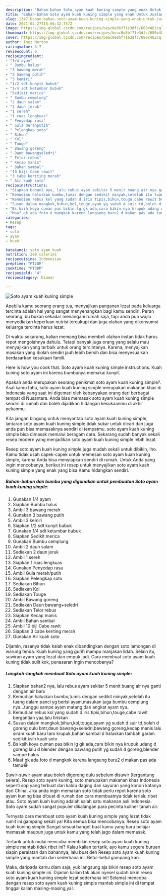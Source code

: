 ```yaml
---
description: "Bahan-bahan Soto ayam kuah kuning simple yang enak Untuk Jualan"
title: "Bahan-bahan Soto ayam kuah kuning simple yang enak Untuk Jualan"
slug: 1347-bahan-bahan-soto-ayam-kuah-kuning-simple-yang-enak-untuk-jualan
date: 2021-04-27T15:56:32.757Z
image: https://img-global.cpcdn.com/recipes/beac0e8bf71e3dfc/680x482cq70/soto-ayam-kuah-kuning-simple-foto-resep-utama.jpg
thumbnail: https://img-global.cpcdn.com/recipes/beac0e8bf71e3dfc/680x482cq70/soto-ayam-kuah-kuning-simple-foto-resep-utama.jpg
cover: https://img-global.cpcdn.com/recipes/beac0e8bf71e3dfc/680x482cq70/soto-ayam-kuah-kuning-simple-foto-resep-utama.jpg
author: Inez Norton
ratingvalue: 3.7
reviewcount: 6
recipeingredient:
- "1/4 ayam"
- " Bumbu halus"
- "3 bawang merah"
- "3 bawang putih"
- "3 kemiri"
- "1/2 sdt kunyit bubuk"
- "1/4 sdt ketumbar bubuk"
- "Sedikit merica"
- " Bumbu cemplung"
- "2 daun salam"
- "2 daun jeruk"
- "1 sereh"
- "1 ruas lengkuas"
- " Penyedap rasa"
- " Gula merahputih"
- " Pelengkap soto"
- " Bihun"
- " Kol"
- " Touge"
- " Bawang goreng"
- " Daun bawangseledri"
- " Telor rebus"
- " Kecap manis"
- " Bahan sambal"
- "10 biji Cabe rawit"
- "3 cabe keriting merah"
- " Air kuah soto"
recipeinstructions:
- "Siapkan bahan2 nya, lalu rebus ayam sekitar 5 menit buang air nya ganti dengan air baru"
- "Kemudian haluskan bumbu,tumis dengan sedikit minyak,setelah itu tuang dalam panci yg berisi ayam,masukan juga bumbu cemplung nya...tunggu sampe ayam matang dan angkat ayam nya.."
- "Kemudian rebus kol yang sudah d iris tipis,bihun,touge,cabe rawit bergantian yaa,lalu tiriskan"
- "Susun dalam mangkok,bihun,kol,touge,ayam yg sudah d suir td,boleh d goreng dulu bntr,daun bawang+seledri,bawang goreng,kecap manis lalu siram kuah baru taro krupuk,bahan sambal d haluskan tambah garam sedikit,ksih kuah soto"
- "Bs ksih koya cuman pas bikin lg gk ada,cara bikin nya krupuk udang d goreng lalu d blender dengan bawang putih yg sudah d goreng,blender sampe halus"
- "Maaf gk ada foto d mangkok karena langsung buru2 d makan pas ada tamu😁"
categories:
- Resep
tags:
- soto
- ayam
- kuah

katakunci: soto ayam kuah 
nutrition: 208 calories
recipecuisine: Indonesian
preptime: "PT20M"
cooktime: "PT38M"
recipeyield: "4"
recipecategory: Dinner

---
```



![Soto ayam kuah kuning simple](https://img-global.cpcdn.com/recipes/beac0e8bf71e3dfc/680x482cq70/soto-ayam-kuah-kuning-simple-foto-resep-utama.jpg)

Apabila kamu seorang orang tua, menyajikan panganan lezat pada keluarga tercinta adalah hal yang sangat menyenangkan bagi kamu sendiri. Peran seorang ibu bukan sekadar menangani rumah saja, tapi anda pun wajib menyediakan keperluan nutrisi tercukupi dan juga olahan yang dikonsumsi keluarga tercinta harus lezat.

Di waktu  sekarang, kalian memang bisa membeli olahan instan tidak harus repot mengolahnya dahulu. Tetapi banyak juga orang yang selalu mau menyajikan yang terbaik untuk orang tercintanya. Karena, menyajikan masakan yang diolah sendiri jauh lebih bersih dan bisa menyesuaikan berdasarkan kesukaan famili. 

Here is how you cook that. Soto ayam kuah kuning simple instructions. Kuah kuning soto ayam ini karena bumbunya memakai kunyit.

Apakah anda merupakan seorang penikmat soto ayam kuah kuning simple?. Asal kamu tahu, soto ayam kuah kuning simple merupakan makanan khas di Indonesia yang saat ini digemari oleh kebanyakan orang dari berbagai tempat di Nusantara. Anda bisa memasak soto ayam kuah kuning simple sendiri di rumah dan boleh dijadikan hidangan kesukaanmu di akhir pekanmu.

Kita jangan bingung untuk menyantap soto ayam kuah kuning simple, lantaran soto ayam kuah kuning simple tidak sukar untuk dicari dan juga anda pun bisa memasaknya sendiri di tempatmu. soto ayam kuah kuning simple bisa dimasak memalui beragam cara. Sekarang sudah banyak sekali resep modern yang menjadikan soto ayam kuah kuning simple lebih lezat.

Resep soto ayam kuah kuning simple juga mudah sekali untuk dibikin, lho. Kamu tidak usah capek-capek untuk memesan soto ayam kuah kuning simple, karena Anda bisa menyiapkan sendiri di rumah. Untuk Anda yang ingin mencobanya, berikut ini resep untuk menyajikan soto ayam kuah kuning simple yang enak yang bisa Kamu hidangkan sendiri.

<!--inarticleads1-->

##### Bahan-bahan dan bumbu yang digunakan untuk pembuatan Soto ayam kuah kuning simple:

1. Gunakan 1/4 ayam
1. Siapkan  Bumbu halus
1. Ambil 3 bawang merah
1. Gunakan 3 bawang putih
1. Ambil 3 kemiri
1. Siapkan 1/2 sdt kunyit bubuk
1. Gunakan 1/4 sdt ketumbar bubuk
1. Siapkan Sedikit merica
1. Gunakan  Bumbu cemplung
1. Ambil 2 daun salam
1. Sediakan 2 daun jeruk
1. Ambil 1 sereh
1. Siapkan 1 ruas lengkuas
1. Gunakan  Penyedap rasa
1. Ambil  Gula merah/putih
1. Siapkan  Pelengkap soto
1. Sediakan  Bihun
1. Sediakan  Kol
1. Sediakan  Touge
1. Ambil  Bawang goreng
1. Sediakan  Daun bawang+seledri
1. Sediakan  Telor rebus
1. Siapkan  Kecap manis
1. Ambil  Bahan sambal
1. Ambil 10 biji Cabe rawit
1. Siapkan 3 cabe keriting merah
1. Gunakan  Air kuah soto


Dijamin, rasanya tidak kalah enak dibandingkan dengan soto lamongan di warung tenda. Kuah kuning yang gurih mampu manjakan lidah. Selain itu, suwiran ayam yang lezat dan empuk jadi. Cara membuat soto ayam kuah kuning tidak sulit kok, penasaran ingin mencobanya? 

<!--inarticleads2-->

##### Langkah-langkah membuat Soto ayam kuah kuning simple:

1. Siapkan bahan2 nya, lalu rebus ayam sekitar 5 menit buang air nya ganti dengan air baru
1. Kemudian haluskan bumbu,tumis dengan sedikit minyak,setelah itu tuang dalam panci yg berisi ayam,masukan juga bumbu cemplung nya...tunggu sampe ayam matang dan angkat ayam nya..
1. Kemudian rebus kol yang sudah d iris tipis,bihun,touge,cabe rawit bergantian yaa,lalu tiriskan
1. Susun dalam mangkok,bihun,kol,touge,ayam yg sudah d suir td,boleh d goreng dulu bntr,daun bawang+seledri,bawang goreng,kecap manis lalu siram kuah baru taro krupuk,bahan sambal d haluskan tambah garam sedikit,ksih kuah soto
1. Bs ksih koya cuman pas bikin lg gk ada,cara bikin nya krupuk udang d goreng lalu d blender dengan bawang putih yg sudah d goreng,blender sampe halus
1. Maaf gk ada foto d mangkok karena langsung buru2 d makan pas ada tamu😁


Suwir-suwir ayam atau boleh digoreng dulu sebelum disuwir (tergantung selera). Resep soto ayam kuning, soto merupakan makanan khas Indonesia seperti sop yang terbuat dari kaldu daging dan sayuran yang konon katanya dari China. Jika anda ingin memakan soto tidak perlu repot karena soto ayam kuning bisa dibuat di rumah dan cara membuatnya tidak terlalu ribet atau. Soto ayam kuah kuning adalah salah satu makanan asli Indonesia. Soto ayam sudah sangat populer dikalangan para pecinta kuliner tanah air. 

Ternyata cara membuat soto ayam kuah kuning simple yang lezat tidak rumit ini gampang sekali ya! Kita semua bisa mencobanya. Resep soto ayam kuah kuning simple Sangat sesuai banget buat kamu yang baru belajar memasak maupun juga untuk kamu yang telah jago dalam memasak.

Tertarik untuk mulai mencoba membikin resep soto ayam kuah kuning simple mantab tidak ribet ini? Kalau kalian tertarik, ayo kamu segera buruan siapin peralatan dan bahannya, lalu buat deh Resep soto ayam kuah kuning simple yang mantab dan sederhana ini. Betul-betul gampang kan. 

Maka, daripada kamu diam saja, yuk langsung aja bikin resep soto ayam kuah kuning simple ini. Dijamin kalian tak akan nyesel sudah bikin resep soto ayam kuah kuning simple lezat sederhana ini! Selamat mencoba dengan resep soto ayam kuah kuning simple mantab simple ini di tempat tinggal kalian masing-masing,ya!.

